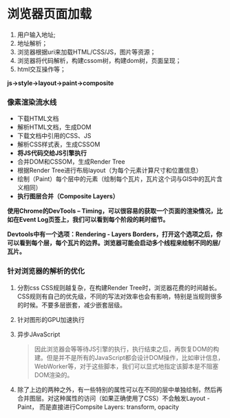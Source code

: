 # 浏览器页面加载

1. 用户输入地址;
2. 地址解析；
3. 浏览器根据uri来加载HTML/CSS/JS，图片等资源；
4. 浏览器将代码解析，构建cssom树，构建dom树，页面呈现；
5. html交互操作等；

**js->style->layout->paint->composite**

### 像素渲染流水线

- 下载HTML文档
- 解析HTML文档，生成DOM
- 下载文档中引用的CSS、JS
- 解析CSS样式表，生成CSSOM
- **将JS代码交给JS引擎执行**
- 合并DOM和CSSOM，生成Render Tree
- 根据Render Tree进行布局layout（为每个元素计算尺寸和位置信息）
- 绘制（Paint）每个层中的元素（绘制每个瓦片，瓦片这个词与GIS中的瓦片含义相同）
- **执行图层合并（Composite Layers）**

**使用Chrome的DevTools – Timing，可以很容易的获取一个页面的渲染情况，比如在Event Log页签上，我们可以看到每个阶段的耗时细节。**

**Devtools中有一个选项：Rendering - Layers Borders，打开这个选项之后，你可以看到每个层，每个瓦片的边界。浏览器可能会启动多个线程来绘制不同的层/瓦片。**

### 针对浏览器的解析的优化

1. 分割css
   CSS规则越复杂，在构建Render Tree时，浏览器花费的时间越长。CSS规则有自己的优先级，不同的写法对效率也会有影响，特别是当规则很多的时候。不要多层嵌套，减少嵌套层级。

2. 针对图形的GPU加速执行

3. 异步JAvaScript

   > 因此浏览器会等等待JS引擎的执行，执行结束之后，再恢复DOM的构建。但是并不是所有的JavaScript都会设计DOM操作，比如审计信息，WebWorker等，对于这些脚本，我们可以显式地指定该脚本是不阻塞DOM渲染的。
   >
   > > <script src="worker.js" async></script>

4. 除了上边的两种之外，有一些特别的属性可以在不同的层中单独绘制，然后再合并图层。对这种属性的访问（如果正确使用了CSS）不会触发Layout - Paint，
   而是直接进行Compsite Layers:  transform, opacity

